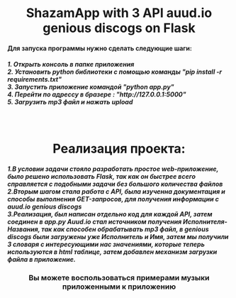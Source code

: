 <h1 align="center">ShazamApp with 3 API auud.io genious discogs on Flask</h1>
<h4>Для запуска программы нужно сделать следующие шаги:</h4>
<h5>1. Открыть консоль в папке приложения<br>
2. Установить python библиотеки с помощью команды "pip install -r requirements.txt"<br>
3. Запустить приложение командой "python app.py"<br>
4. Перейти по адрессу в бразере : "http://127.0.0.1:5000"<br>
5. Загрузить mp3 файл и нажать upload</h5><br>

<h1 align="center">Реализация проекта:</h1>
<h5>1.В условии задачи стояло разработать простое web-приложение, было решено использовать Flask,
так как он быстрее всего справляется с подобными задачи без большого количества файлов<br>
2.Вторым шагом стала работа с API, была изученна документация и способы выполнения GET-запросов,
для получения информации с auud.io genious discogs<br>
3.Реализация, был написан отдельно код для каждой API, затем соединен в app.py 
Auud.io стал источником получения Исполнителя-Названия, так как способен обрабатывать 
mp3 файл, в genious discogs были загружены уже Исполнитель и Имя, затем мы получили
3 словаря с интересующими нас значениями, которые теперь используются в  html таблице, затем добавлен механизм загрузки файла в приложение.</h5>

<h3 align="center">Вы можете воспользоваться примерами музыки приложенными к приложению
